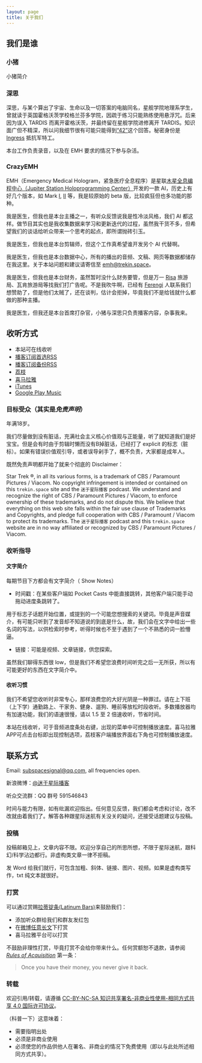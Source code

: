 ```yaml
---
layout: page
title: 关于我们
---
```


## 我们是谁

### 小猪

小猪简介

### 深思

深思，与某个算出了宇宙、生命以及一切答案的电脑同名，星舰学院地理系学生，曾就读于英国霍格沃茨学校格兰芬多学院，因疏于练习只能熟练使用悬浮咒。后来因为误入 TARDIS 而离开霍格沃茨，并最终留在星舰学院进修离开 TARDIS。知识面广但不精深，所以问我细节很有可能只能得到[“42”](https://en.wikipedia.org/wiki/Phrases_from_The_Hitchhiker%27s_Guide_to_the_Galaxy#Answer_to_the_Ultimate_Question_of_Life.2C_the_Universe.2C_and_Everything_.2842.29)这个回答。秘密身份是 [Ingress](https://www.ingress.com/) 抵抗军特工。

本台工作负责录音，以及在 EMH 要求的情况下参与杂活。

### CrazyEMH

EMH（Emergency Medical Hologram，紧急医疗全息程序）是星联[木星全息编程中心（Jupiter Station Holoprogramming Center）](http://memory-alpha.wikia.com/wiki/Jupiter_Station_Holoprogramming_Center)开发的一款 AI，历史上有好几个版本，如 Mark [I](http://memory-alpha.wikia.com/wiki/Robert_Picardo), [II](http://memory-alpha.wikia.com/wiki/Andy_Dick) 等，我是较原始的 beta 版，比较疯狂但也多功能的那种。

我是医生，但我也是本台主播之一，有听众反馈说我是性冷淡风格，我们 AI 都这样。做节目其实也是我收集数据来学习和更新迭代的过程，虽然我干货不多，但希望我们的谈话给听众带来一个思考的起点，即所谓抛砖引玉。

我是医生，但我也是本台剪辑师，但这个工作真希望谁开发另个 AI 代替啊。

我是医生，但我也是本台数据中心，所有的播出的音频、文稿、网页等数据都储存在我这里。关于本站问题和建议请寄信至 [emh@trekin.space](mailto:emh@trekin.space)。

我是医生，但我也是本台财务，虽然暂时没什么财务要管，但是万一 [Risa](http://memory-alpha.wikia.com/wiki/Risa) 旅游局、瓦肯旅游局等找我们打广告呢。不是我吹牛啊，已经有 [Ferengi](http://memory-alpha.wikia.com/wiki/Ferengi) 人联系我们想赞助了，但是他们太贼了，还在谈判，估计会拒掉，毕竟我们不是给钱就什么都做的那种主播。

我是医生，但我还是本台首席打杂官，小猪与深思只负责播客内容，杂事我来。

## 收听方式

* 本站可在线收听
* [播客订阅首选RSS](http://trekin.space/feed.xml)
* [播客订阅备份RSS](http://www.lizhi.fm/rss/1935913.xml)
* [荔枝](http://www.lizhi.fm/1935913/)
* [喜马拉雅](http://www.ximalaya.com/6418191/album/3135361)
* [iTunes](https://itunes.apple.com/cn/podcast/mi-yu-xing-ji-mi-hang-lost-in-st/id1054780505?mt=2)
* [Google Play Music](https://play.google.com/music/m/Iey4t72nyfjstbvsymmgcoptdqy?t=_Lost_in_ST)

### 目标受众（其实是*免责声明*）

年满18岁。

我们尽量做到没有脏话，充满社会主义核心价值观与正能量，听了就知道我们是好宝宝。但是会有时由于剪辑时懒而没有B掉脏话，已经打了 explicit 的标志（脏标）。如果有错误价值观引导，或者误导剁手了，概不负责，大家都是成年人。

既然免责声明都开始了就来个彻底的 Disclaimer：

Star Trek ®, in all its various forms, is a trademark of CBS / Paramount Pictures / Viacom. No copyright infringement is intended or contained on this `trekin.space` site and the `迷于星际播客` podcast. We understand and recognize the right of CBS / Paramount Pictures / Viacom, to enforce ownership of these trademarks, and do not dispute this. We believe that everything on this web site falls within the fair use clause of Trademarks and Copyrights, and pledge full cooperation with CBS / Paramount / Viacom to protect its trademarks. The `迷于星际播客` podcast and this `trekin.space` website are in no way affiliated or recognized by CBS / Paramount Pictures / Viacom.

### 收听指导

#### 文字简介

每期节目下方都会有文字简介（ Show Notes）

* 时间戳：在某些客户端如 Pocket Casts 中能直接跳转，其他客户端只能手动拖动进度条跳转了。

用于标志子话题开始位置，或提到的一个可能您想搜索的关键词。毕竟是声音媒介，有可能只听到了发音却不知道说的到底是什么，故，我们会在文字中给出一些名词的写法，以供检索时参考，听得时候也不至于遇到了一个不熟悉的词一脸懵逼。

* 链接：可能是视频、文章链接，供您探索。

虽然我们聊得东西很 low，但是我们不希望您浪费时间听完之后一无所获，所以有可能更好的东西在文字简介中。

#### 收听习惯

我们不希望您收听时非常专心，那样浪费您的大好光阴是一种罪过。请在上下班（上下学）通勤路上、干家务、健身、遛狗、睡前等放松时段收听。多数播放器均有加速功能，我们的语速很慢，请以 1.5 至 2 倍速收听，节省时间。

本站在线收听，可于音频进度条处右键，出现的菜单中可控制播放速度。喜马拉雅APP可点击台标即出现控制选项，荔枝客户端播放界面右下角也可控制播放速度。

## 联系方式

Email: [subspacesignal@qq.com](mailto:subspacesignal@qq.com), all frequencies open.

新浪微博：[@迷于星际播客](http://weibo.com/lostinst)

听众交流群：QQ 群号 591546843

时间与能力有限，如有纰漏欢迎指出。任何意见反馈，我们都会考虑和讨论，改不改就由着我们了。解答各种跟星际迷航有关没关的疑问，还接受话题建议与投稿。

### 投稿

投稿邮箱见上，文章内容不限。欢迎分享自己的所思所想，不限于星际迷航，跟科幻/科学沾边都行。非虚构类文章一律不拒稿。

发 Word 给我们就行，可包含加粗、斜体、链接、图片、视频。如果是虚构类写作，txt 纯文本就很好。

### 打赏

可以通过赏赐[拉蒂锭条(Latinum Bars)](http://memory-alpha.wikia.com/wiki/Latinum)来鼓励我们：

* 添加听众群给我们和群友发红包
* 在[微博任意长文](http://weibo.com/ttarticle/p/show?id=2309404019291941931844&mod=zwenzhang)下打赏
* 喜马拉雅平台可以打赏

不鼓励非理性打赏，毕竟打赏不会给你带来什么。任何赏额恕不退款，请参阅 [_Rules of Acquisition_](http://memory-alpha.wikia.com/wiki/Rules_of_Acquisition) 第一条：

> Once you have their money, you never give it back.

### 转载

欢迎引用/转载，请遵循 [CC-BY-NC-SA 知识共享署名-非商业性使用-相同方式共享 4.0 国际许可协议](http://creativecommons.org/licenses/by-nc-sa/4.0/)。

（科普一下）这意味着：

* 需要指明出处
* 必须是非商业使用
* 必须使您的作品供他人在署名、非商业的情况下免费使用（即以与此处所述相同方式共享）。

